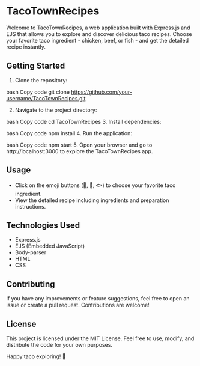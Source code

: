 # TacoTownRecipes
Welcome to TacoTownRecipes, a web application built with Express.js and EJS that allows you to explore and discover delicious taco recipes. Choose your favorite taco ingredient - chicken, beef, or fish - and get the detailed recipe instantly.

## Getting Started
1. Clone the repository:

bash
Copy code
git clone https://github.com/your-username/TacoTownRecipes.git

2. Navigate to the project directory:

bash
Copy code
cd TacoTownRecipes
3. Install dependencies:

bash
Copy code
npm install
4. Run the application:

bash
Copy code
npm start
5. Open your browser and go to http://localhost:3000 to explore the TacoTownRecipes app.

## Usage
* Click on the emoji buttons (🍗, 🥩, 🐟) to choose your favorite taco ingredient.
* View the detailed recipe including ingredients and preparation instructions.
## Technologies Used
* Express.js
* EJS (Embedded JavaScript)
* Body-parser
* HTML
* CSS
## Contributing
If you have any improvements or feature suggestions, feel free to open an issue or create a pull request. Contributions are welcome!

## License
This project is licensed under the MIT License. Feel free to use, modify, and distribute the code for your own purposes.

Happy taco exploring! 🌮
